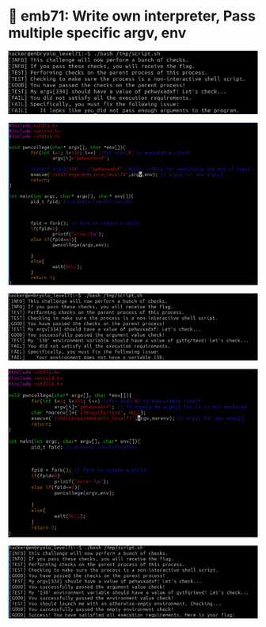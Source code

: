 # 🔴 emb71: Write own interpreter, Pass multiple specific argv, env



![I should have passed multiple arguments](<../.gitbook/assets/image (83).png>)

![So I mend my source code](<../.gitbook/assets/image (152) (1) (1).png>)

![Then this time instruction said I need environment variable '130'](<../.gitbook/assets/image (23) (1).png>)

![Then what about this?](<../.gitbook/assets/image (7).png>)

![I get the flag.](<../.gitbook/assets/image (217) (1) (1) (1).png>)
